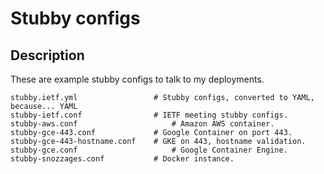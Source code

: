 # Stubby configs

## Description
These are example stubby configs to talk to my deployments.

```
stubby.ietf.yml     			# Stubby configs, converted to YAML, because... YAML
stubby-ietf.conf 				# IETF meeting stubby configs.
stubby-aws.conf 					# Amazon AWS container.
stubby-gce-443.conf 			# Google Container on port 443.
stubby-gce-443-hostname.conf 	# GKE on 443, hostname validation.
stubby-gce.conf 					# Google Container Engine.
stubby-snozzages.conf 			# Docker instance.
```